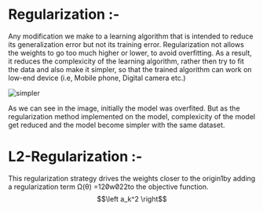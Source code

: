 # Regularization :-
  Any modification we make to a learning algorithm that is intended to reduce its generalization error but not its training error. Regularization not allows the weights to go too much higher or lower, to avoid overfitting. As a result, it reduces the complexicity of the learning algorithm, rather then try to fit the  data and also make it simpler, so that the trained algorithm can work on low-end device (i.e, Mobile phone, Digital camera etc.)

![simpler](https://user-images.githubusercontent.com/68110323/212059129-d5b31442-1945-4fd9-8386-8210b22cd61b.png)

As we can see in the image, initially the model was overfited. But as the regularization method implemented on the model, complexicity of the model get reduced and the model become simpler with the same dataset.

# L2-Regularization :- 
 This regularization strategy drives the weights closer to the origin1by adding a regularization term Ω(θ) =12w22to the objective function. $$\left a_k^2 \right$$
